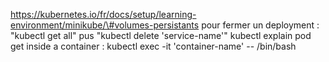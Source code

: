 https://kubernetes.io/fr/docs/setup/learning-environment/minikube/\#volumes-persistants
pour fermer un deployment : "kubectl get all" pus "kubectl delete 'service-name'"
kubectl explain pod
get inside a container : kubectl exec -it 'container-name' -- /bin/bash
